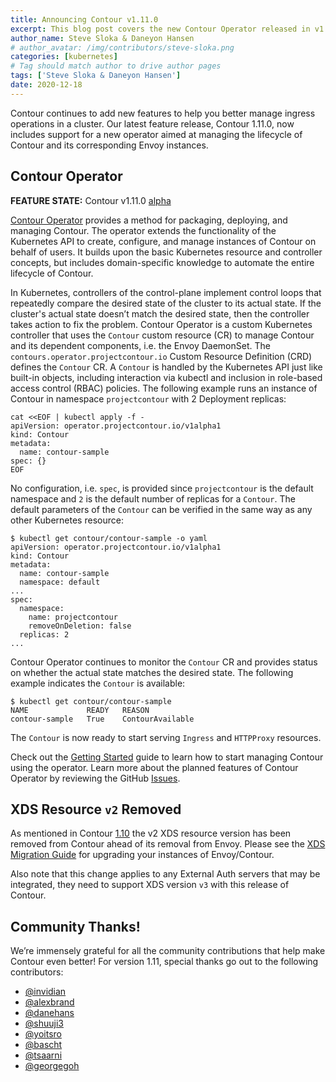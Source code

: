 ```yaml
---
title: Announcing Contour v1.11.0
excerpt: This blog post covers the new Contour Operator released in v1.11.0.
author_name: Steve Sloka & Daneyon Hansen
# author_avatar: /img/contributors/steve-sloka.png
categories: [kubernetes]
# Tag should match author to drive author pages
tags: ['Steve Sloka & Daneyon Hansen']
date: 2020-12-18
---
```


Contour continues to add new features to help you better manage ingress operations in a cluster.
Our latest feature release, Contour 1.11.0, now includes support for a new operator aimed at managing the lifecycle of Contour and its corresponding Envoy instances.

## Contour Operator

__FEATURE STATE:__ Contour v1.11.0 [alpha](https://projectcontour.io/resources/deprecation-policy/)

[Contour Operator](https://github.com/projectcontour/contour-operator/blob/main/README.md) provides a method for packaging,
deploying, and managing Contour. The operator extends the functionality of the Kubernetes API to create, configure, and
manage instances of Contour on behalf of users.
It builds upon the basic Kubernetes resource and controller concepts, but includes domain-specific knowledge to automate the entire lifecycle of Contour.

In Kubernetes, controllers of the control-plane implement control loops that repeatedly compare the desired state of the cluster to its actual state.
If the cluster's actual state doesn’t match the desired state, then the controller takes action to fix the problem.
Contour Operator is a custom Kubernetes controller that uses the `Contour` custom resource (CR) to manage Contour and its dependent components, i.e. the Envoy DaemonSet.
The `contours.operator.projectcontour.io` Custom Resource Definition (CRD) defines the `Contour` CR. A `Contour` is handled by the Kubernetes API just like built-in objects, including interaction via kubectl and inclusion in role-based access control (RBAC) policies.
The following example runs an instance of Contour in namespace `projectcontour` with 2 Deployment replicas:
```
cat <<EOF | kubectl apply -f -
apiVersion: operator.projectcontour.io/v1alpha1
kind: Contour
metadata:
  name: contour-sample
spec: {}
EOF
```

No configuration, i.e. `spec`, is provided since `projectcontour` is the default namespace and `2` is the default number
of replicas for a `Contour`.
The default parameters of the `Contour` can be verified in the same way as any other Kubernetes resource:
```
$ kubectl get contour/contour-sample -o yaml
apiVersion: operator.projectcontour.io/v1alpha1
kind: Contour
metadata:
  name: contour-sample
  namespace: default
...
spec:
  namespace:
    name: projectcontour
    removeOnDeletion: false
  replicas: 2
...
```

Contour Operator continues to monitor the `Contour` CR and provides status on whether the actual state matches the desired state. The following example indicates the `Contour` is available:
```
$ kubectl get contour/contour-sample
NAME             READY   REASON
contour-sample   True    ContourAvailable
```

The `Contour` is now ready to start serving `Ingress` and `HTTPProxy` resources.

Check out the [Getting Started](https://projectcontour.io/getting-started/) guide to learn how to start managing Contour using the operator. Learn more about the planned features of Contour Operator by reviewing the GitHub [Issues](https://github.com/projectcontour/contour-operator/issues).

## XDS Resource `v2` Removed

As mentioned in Contour [1.10](https://projectcontour.io/contour_v1100/#envoy-xds-v3-support) the v2 XDS resource version has been removed from Contour ahead of its removal from Envoy.
Please see the [XDS Migration Guide](https://projectcontour.io/guides/xds-migration/) for upgrading your instances of Envoy/Contour.

Also note that this change applies to any External Auth servers that may be integrated, they need to support XDS version `v3` with this release of Contour.

## Community Thanks!
We’re immensely grateful for all the community contributions that help make Contour even better! For version 1.11, special thanks go out to the following contributors:
- [@invidian](https://github.com/invidian)
- [@alexbrand](https://github.com/alexbrand)
- [@danehans](https://github.com/danehans)
- [@shuuji3](https://github.com/shuuji3)
- [@yoitsro](https://github.com/yoitsro)
- [@bascht](https://github.com/bascht)
- [@tsaarni](https://github.com/tsaarni)
- [@georgegoh](https://github.com/georgegoh)